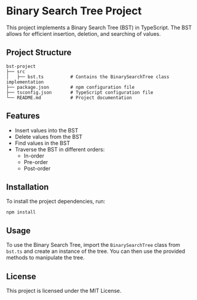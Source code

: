 # Binary Search Tree Project

This project implements a Binary Search Tree (BST) in TypeScript. The BST allows for efficient insertion, deletion, and searching of values.

## Project Structure

```
bst-project
├── src
│   ├── bst.ts          # Contains the BinarySearchTree class implementation
├── package.json        # npm configuration file
├── tsconfig.json       # TypeScript configuration file
└── README.md           # Project documentation
```

## Features

- Insert values into the BST
- Delete values from the BST
- Find values in the BST
- Traverse the BST in different orders:
  - In-order
  - Pre-order
  - Post-order

## Installation

To install the project dependencies, run:

```
npm install
```

## Usage

To use the Binary Search Tree, import the `BinarySearchTree` class from `bst.ts` and create an instance of the tree. You can then use the provided methods to manipulate the tree.

## License

This project is licensed under the MIT License.